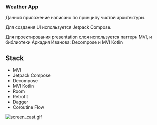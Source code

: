### Weather App

Данной приложение написано по принципу чистой архитектуры. 

Для создания UI используется Jetpack Compose. 

Для проектирования presentation слоя используется паттерн MVI, и библиотеки Аркадия Иванова: Decompose и MVI Kotlin

## Stack

- MVI
- Jetpack Compose
- Decompose
- MVI Kotlin
- Room
- Retrofit
- Dagger
- Coroutine Flow

![screen_cast.gif](.files%2Fscreen_cast.gif)